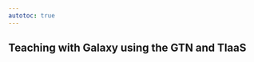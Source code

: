 ```yaml
---
autotoc: true
---
```


<slot name="/events/gcc2024/header" />
<div class="text-center">

## Teaching  with Galaxy using the GTN and TIaaS

</div>